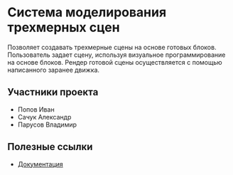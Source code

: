 # Система моделирования трехмерных сцен
Позволяет создавать трехмерные сцены на основе готовых блоков.
Пользователь задает сцену, используя визуальное программирование на основе блоков.
Рендер готовой сцены осуществляется с помощью написанного заранее движка.

## Участники проекта
+ Попов Иван
+ Сачук Александр
+ Парусов Владимир

## Полезные ссылки
+ [Документация](docs)
